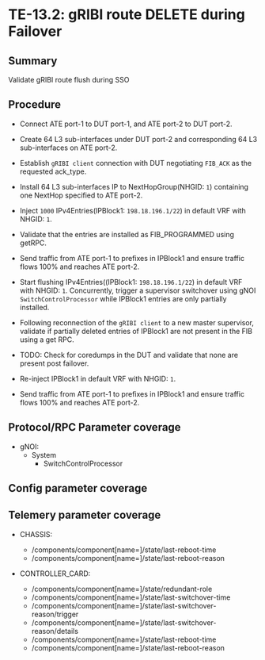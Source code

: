 # TE-13.2: gRIBI route DELETE during Failover 

## Summary

Validate gRIBI route flush during SSO

## Procedure

*   Connect ATE port-1 to DUT port-1, and ATE port-2 to DUT port-2.

*   Create 64 L3 sub-interfaces under DUT port-2 and corresponding 64 L3 sub-interfaces on ATE port-2.

*   Establish `gRIBI client` connection with DUT negotiating `FIB_ACK` as the requested ack_type.

*   Install 64 L3 sub-interfaces IP to NextHopGroup(NHGID: `1`) containing one NextHop specified to ATE port-2.

*   Inject `1000` IPv4Entries(IPBlock1: `198.18.196.1/22`) in default VRF with NHGID: `1`.

*   Validate that the entries are installed as FIB_PROGRAMMED using getRPC.

*   Send traffic from ATE port-1 to prefixes in IPBlock1 and ensure traffic flows 100% and reaches ATE port-2.

*   Start flushing  IPv4Entries((IPBlock1: `198.18.196.1/22`) in default VRF with NHGID: `1`. 
Concurrently, trigger a supervisor switchover using gNOI `SwitchControlProcessor`  while IPBlock1 entries are only partially installed.

*   Following reconnection of the `gRIBI client` to a new master supervisor, validate if partially deleted entries of IPBlock1  are not present in the FIB using a get RPC.

*   TODO: Check for coredumps in the DUT and validate that none are present post failover.

*   Re-inject IPBlock1 in default VRF with NHGID: `1`.

*   Send traffic from ATE port-1 to prefixes in IPBlock1 and ensure traffic flows 100% and reaches ATE port-2.

## Protocol/RPC Parameter coverage

*   gNOI:
    *   System
        *   SwitchControlProcessor

## Config parameter coverage

## Telemery parameter coverage

*   CHASSIS:

    *   /components/component[name=<chassis>]/state/last-reboot-time
    *   /components/component[name=<chassis>]/state/last-reboot-reason

*   CONTROLLER_CARD:

    *   /components/component[name=<supervisor>]/state/redundant-role
    *   /components/component[name=<supervisor>]/state/last-switchover-time
    *   /components/component[name=<supervisor>]/state/last-switchover-reason/trigger
    *   /components/component[name=<supervisor>]/state/last-switchover-reason/details
    *   /components/component[name=<supervisor>]/state/last-reboot-time
    *   /components/component[name=<supervisor>]/state/last-reboot-reason

